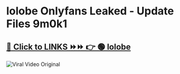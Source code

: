 
 # lolobe Onlyfans Leaked - Update Files 9m0k1

## <h2><a href="https://clipsfans.com/lolobe&ref=git">🔗 Click to LINKS ⏩⏩ 👉 🟢 lolobe </a></h2>

<a href="https://clipsfans.com/lolobe&ref=git" rel="nofollow" data-target="animated-image.originalLink"><img src="https://i.ibb.co.com/xMMVF88/686577567.gif" alt="Viral Video Original" style="max-width: 100%; display: inline-block;" data-target="animated-image.originalImage"></a>

